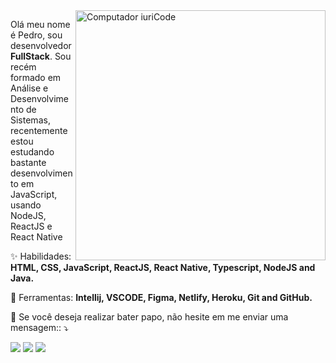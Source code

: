 <img src="https://imgur.com/YyYjZoH.png" min-width="400px" max-width="400px" width="400px" align="right" alt="Computador iuriCode">

<p align="left"> 
  Olá meu nome é Pedro, sou desenvolvedor <strong>FullStack</strong>. Sou recém formado em Análise e Desenvolvimento de Sistemas, recentemente estou estudando bastante desenvolvimento em JavaScript, usando NodeJS, ReactJS e React Native
</p>

<p align="left">
  ✨ Habilidades: <strong>HTML, CSS, JavaScript, ReactJS, React Native, Typescript, NodeJS and Java.</strong>
</p>

<p align="left">
  💼 Ferramentas: <strong>Intellij, VSCODE, Figma, Netlify, Heroku, Git and GitHub.</strong>
</p>

<p align="left">
  💌 Se você deseja realizar bater papo, não hesite em me enviar uma mensagem:: ⤵️
</p>

<p align="left">
  <a href="https://api.whatsapp.com/send?phone=5562982977804&text=Ola%20te%20achei%20no%20GitHub%20podemos%20conversar%3F" alt="Whatsapp">
  <img src="https://img.shields.io/badge/-Whatsapp-4caf50?style=for-the-badge&logo=Whatsapp&logoColor=white&link=https://www.instagram.com/iuricoding/"/></a>
  
  <a href="https://www.linkedin.com/in/pedronex" alt="Linkedin">
  <img src="https://img.shields.io/badge/-Linkedin-0e76a8?style=for-the-badge&logo=Linkedin&logoColor=white&link=https://www.linkedin.com/in/pedronex" /></a>

  <a href="mailto:pedrosoares.nex@gmail.com?subject=Ola%20te%20vi%20no%20GitHub%20vamos%20conversar?/" alt="Gmail">
  <img src="https://img.shields.io/badge/-Gmail-cd3c30?style=for-the-badge&logo=gmail&logoColor=white&link=mailto:pedrosoares.nex@gmail.com?subject=Ola%20te%20vi%20no%20GitHub%20vamos%20conversar?/"/></a>
</p>
